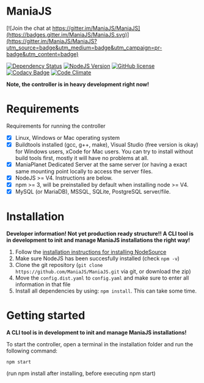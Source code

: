 # ManiaJS

[![Join the chat at https://gitter.im/ManiaJS/ManiaJS](https://badges.gitter.im/ManiaJS/ManiaJS.svg)](https://gitter.im/ManiaJS/ManiaJS?utm_source=badge&utm_medium=badge&utm_campaign=pr-badge&utm_content=badge)

[![Dependency Status](https://www.versioneye.com/user/projects/56bc63ef2a29ed0034380562/badge.svg?style=flat)](https://www.versioneye.com/user/projects/56bc63ef2a29ed0034380562)
[![NodeJS Version](https://img.shields.io/badge/NodeJS-4.0%2B-80bd01.svg)]()
[![GitHub license](https://img.shields.io/badge/license-ISC-blue.svg)](https://raw.githubusercontent.com/ManiaJS/ManiaJS/master/LICENSE)
[![Codacy Badge](https://api.codacy.com/project/badge/Grade/544e53fcf34f40b3abe97536d400db81)](https://www.codacy.com/app/tomvalk/ManiaJS?utm_source=github.com&amp;utm_medium=referral&amp;utm_content=ManiaJS/ManiaJS&amp;utm_campaign=Badge_Grade)
[![Code Climate](https://codeclimate.com/github/ManiaJS/ManiaJS/badges/gpa.svg)](https://codeclimate.com/github/ManiaJS/ManiaJS)

**Note, the controller is in heavy development right now!**

# Requirements

Requirements for running the controller

- [x] Linux, Windows or Mac operating system
- [x] Buildtools installed (gcc, g++, make), Visual Studio (free version is okay) for Windows users, xCode for Mac users.
      You can try to install without build tools first, mostly it will have no problems at all.
- [x] ManiaPlanet Dedicated Server at the same server (or having a exact same mounting point locally to access the server files.
- [x] NodeJS >= V4. Instructions are below.
- [x] npm >= 3, will be preinstalled by default when installing node >= V4.
- [x] MySQL (or MariaDB), MSSQL, SQLite, PostgreSQL server/file.

# Installation

**Developer information! Not yet production ready structure!! A CLI tool is in development to init and manage ManiaJS installations the right way!**

1. Follow the [installation instructions for installing NodeSource](https://github.com/nodesource/distributions#debinstall)
2. Make sure NodeJS has been succesfully installed (check `npm -v`)
3. Clone the git repository (`git clone https://github.com/ManiaJS/ManiaJS.git` via git, or download the zip)
4. Move the `config.dist.yaml` to `config.yaml` and make sure to enter all information in that file
5. Install all dependencies by using: `npm install`. This can take some time.

# Getting started

**A CLI tool is in development to init and manage ManiaJS installations!**

To start the controller, open a terminal in the installation folder and run the following command:

```
npm start
```

(run npm install after installing, before executing npm start)
